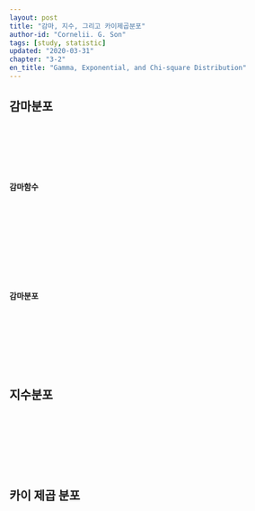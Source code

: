 ```yaml
---
layout: post
title: "감마, 지수, 그리고 카이제곱분포"
author-id: "Cornelii. G. Son"
tags: [study, statistic]
updated: "2020-03-31"
chapter: "3-2"
en_title: "Gamma, Exponential, and Chi-square Distribution"
---
```


## 감마분포
<br/><br/>

<br/><br/>

#### 감마함수


<br/><br/>
<br/><br/>
<br/><br/>
<br/><br/>

#### 감마분포


<br/><br/>
<br/><br/>
<br/><br/>


## 지수분포


<br/><br/>
<br/><br/>
<br/><br/>


## 카이 제곱 분포

<br/><br/>
<br/><br/>
<br/><br/>
<br/><br/>
<br/><br/>
<br/><br/>